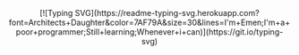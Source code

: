 <div align=center>
  [![Typing SVG](https://readme-typing-svg.herokuapp.com?font=Architects+Daughter&color=7AF79A&size=30&lines=I'm+Emen;I'm+a+poor+programmer;Still+learning;Whenever+i+can)](https://git.io/typing-svg)
</div>

<!--
**emenodon/emenodon** is a ✨ _special_ ✨ repository because its `README.md` (this file) appears on your GitHub profile.

Here are some ideas to get you started:

- 🔭 I’m currently working on ...
- 🌱 I’m currently learning ...
- 👯 I’m looking to collaborate on ...
- 🤔 I’m looking for help with ...
- 💬 Ask me about ...
- 📫 How to reach me: ...
- 😄 Pronouns: ...
- ⚡ Fun fact: ...
-->
